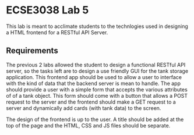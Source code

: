 # ECSE3038 Lab 5

This lab is meant to acclimate students to the technlogies used in designing a  HTML frontend for a RESTful API Server.

## Requirements
The previous 2 labs allowed the student to design a functional RESTful API server, so the tasks left are to design a use friendly GUI 
for the tank storage application. This frontend app should be used to allow a user to interface with the kind of data that the backend 
server is mean to handle. The app should provide a user with a simple form that accepts the various attributes of of a tank object. This
form should come with a button that allows a POST request to the server and the frontend should make a GET request to a server and dynamically
add cards (with tank data) to the screen.


The design of the frontend is up to the user. A title should be added at the top of the page and the HTML, CSS and JS files should be separate.
